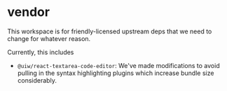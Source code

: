 # vendor

This workspace is for friendly-licensed upstream deps that we need to change for whatever reason.

Currently, this includes

* `@uiw/react-textarea-code-editor`: We've made modifications to avoid pulling in the syntax highlighting plugins which increase bundle size considerably.
